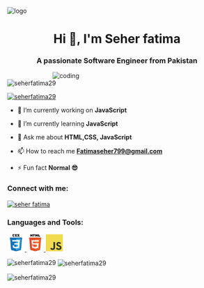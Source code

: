 ![logo](https://github.com/user-attachments/assets/229298d5-e27f-4027-8e4a-3c36dd020688)
<h1 align="center">Hi 👋, I'm Seher fatima</h1>
<h3 align="center">A passionate Software Engineer from Pakistan</h3>
<img align="right" alt="coding" width="400" src="https://i.gifer.com/JXA0.gif">

<p align="left"> <img src="https://komarev.com/ghpvc/?username=seherfatima29&label=Profile%20views&color=0e75b6&style=flat" alt="seherfatima29" /> </p>

<p align="left"> <a href="https://github.com/ryo-ma/github-profile-trophy"><img src="https://github-profile-trophy.vercel.app/?username=seherfatima29" alt="seherfatima29" /></a> </p>

- 🔭 I’m currently working on **JavaScript**

- 🌱 I’m currently learning **JavaScript**

- 💬 Ask me about **HTML,CSS, JavaScript**

- 📫 How to reach me **Fatimaseher799@gmail.com**

- ⚡ Fun fact **Normal 😎**

<h3 align="left">Connect with me:</h3>
<p align="left">
<a href="https://linkedin.com/in/seher fatima" target="blank"><img align="center" src="https://raw.githubusercontent.com/rahuldkjain/github-profile-readme-generator/master/src/images/icons/Social/linked-in-alt.svg" alt="seher fatima" height="30" width="40" /></a>
</p>

<h3 align="left">Languages and Tools:</h3>
<p align="left"> <a href="https://www.w3schools.com/css/" target="_blank" rel="noreferrer"> <img src="https://raw.githubusercontent.com/devicons/devicon/master/icons/css3/css3-original-wordmark.svg" alt="css3" width="40" height="40"/> </a> <a href="https://www.w3.org/html/" target="_blank" rel="noreferrer"> <img src="https://raw.githubusercontent.com/devicons/devicon/master/icons/html5/html5-original-wordmark.svg" alt="html5" width="40" height="40"/> </a> <a href="https://developer.mozilla.org/en-US/docs/Web/JavaScript" target="_blank" rel="noreferrer"> <img src="https://raw.githubusercontent.com/devicons/devicon/master/icons/javascript/javascript-original.svg" alt="javascript" width="40" height="40"/> </a> </p>

<p><img align="left" src="https://github-readme-stats.vercel.app/api/top-langs?username=seherfatima29&show_icons=true&locale=en&layout=compact" alt="seherfatima29" /></p>

<p>&nbsp;<img align="center" src="https://github-readme-stats.vercel.app/api?username=seherfatima29&show_icons=true&locale=en" alt="seherfatima29" /></p>

<p><img align="center" src="https://github-readme-streak-stats.herokuapp.com/?user=seherfatima29&" alt="seherfatima29" /></p>

